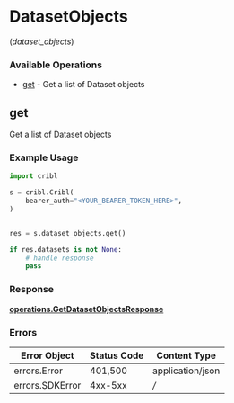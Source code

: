 # DatasetObjects
(*dataset_objects*)

### Available Operations

* [get](#get) - Get a list of Dataset objects

## get

Get a list of Dataset objects

### Example Usage

```python
import cribl

s = cribl.Cribl(
    bearer_auth="<YOUR_BEARER_TOKEN_HERE>",
)


res = s.dataset_objects.get()

if res.datasets is not None:
    # handle response
    pass

```


### Response

**[operations.GetDatasetObjectsResponse](../../models/operations/getdatasetobjectsresponse.md)**
### Errors

| Error Object     | Status Code      | Content Type     |
| ---------------- | ---------------- | ---------------- |
| errors.Error     | 401,500          | application/json |
| errors.SDKError  | 4xx-5xx          | */*              |
